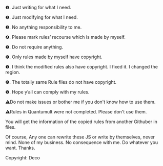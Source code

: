 ❶. Just writing for what I need.

❷. Just modifying for what I need.

❸. No anything responsibility to me.

❹. Please mark rules’ recourse which is made by myself.

❺. Do not require anything.

❻. Only rules made by myself have copyright.

❼. I think the modified rules also have copyright. I fixed it. I changed the region.

❽. The totally same Rule files do not have copyright.

❾. Hope y’all can comply with my rules.

⚠️Do not make issues or bother me if you don't know how to use them.

⚠️Rules in Quantumult were not completed. Please don't use them.

You will get the information of the copied rules from another Githuber in files.
        
Of course, Any one can rewrite these JS or write by themselves, never mind. None of my business. No consequence with me. Do whatever you want. Thanks.

Copyright: Deco